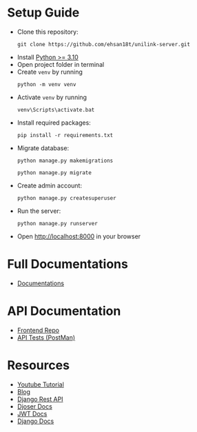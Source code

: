 # Setup Guide
 -  Clone this repository: 
    ```
    git clone https://github.com/ehsan18t/unilink-server.git
    ```
 -  Install [Python >= 3.10](https://www.python.org/downloads/release/python-3100/)
 -  Open project folder in terminal
 -  Create `venv` by running 
    ```
    python -m venv venv
    ```
 -  Activate `venv` by running 
    ```
    venv\Scripts\activate.bat
    ```
 -  Install required packages: 
    ```
    pip install -r requirements.txt
    ```
 -  Migrate database: 
    ```
    python manage.py makemigrations
    ```
    ```
    python manage.py migrate
    ```
 -  Create admin account: 
    ```
    python manage.py createsuperuser
    ```
 -  Run the server: 
    ```
    python manage.py runserver
    ```
 -  Open [http://localhost:8000](http://localhost:8000) in your browser


# Full Documentations
 - [Documentations](https://github.com/ehsan18t/unilink-docs)

# API Documentation
 - [Frontend Repo](https://github.com/ehsan18t/unilink)
 - [API Tests (PostMan)](https://elements.getpostman.com/redirect?entityId=28446015-f0c7ad26-98e7-47f2-8120-82692c8865e5&entityType=collection)
 

# Resources
 - [Youtube Tutorial](https://www.youtube.com/watch?v=2pZmxh8Tf78)
 - [Blog](https://docs.digitalocean.com/tutorials/app-deploy-django-app/)
 - [Django Rest API](https://www.django-rest-framework.org/)
 - [Djoser Docs](https://djoser.readthedocs.io/en/latest/getting_started.html)
 - [JWT Docs](https://django-rest-framework-simplejwt.readthedocs.io/en/latest/)
 - [Django Docs](https://docs.djangoproject.com/en/)

